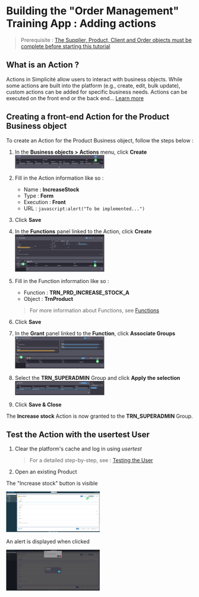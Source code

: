 # Building the "Order Management" Training App : Adding actions

> Prerequisite : [The Supplier, Product, Client and Order objects must be complete before starting this tutorial](/lesson/tutorial/expanding/addobjects)

## What is an Action ?

Actions in Simplicité allow users to interact with business objects. While some actions are built into the platform (e.g., create, edit, bulk update), custom actions can be added for specific business needs. Actions can be executed on the front end or the back end... [Learn more](/lesson/docs/platform/business-objects/actions)

## Creating a front-end Action for the Product Business object

To create an Action for the Product Business object, follow the steps below :
1. In the **Business objects > Actions** menu, click **Create**  
    <img src="create-action.png" alt="create" width="50%"/>
    
2. Fill in the Action information like so :
    - Name : **IncreaseStock**
    - Type : **Form**
    - Execution : **Front**
    - URL : `javascript:alert("To be implemented...")`
3. Click **Save**
4. In the **Functions** panel linked to the Action, click **Create**  
    <img src="create-function.png" alt="create" width="50%"/>
5. Fill in the Function information like so :
    - Function : **TRN_PRD_INCREASE_STOCK_A**
    - Object : **TrnProduct**  
    > For more information about Functions, see [Functions](/lesson/docs/platform/users-rights/function)
6. Click **Save**
7. In the **Grant** panel linked to the **Function**, click **Associate Groups**  
    <img src="create-grant.png" alt="create" width="50%"/>
8. Select the **TRN_SUPERADMIN** Group and click **Apply the selection**  
    <img src="select-group.png" alt="select-group" width="50%"/>
9. Click **Save & Close**

<div class="success">
    The <b>Increase stock</b> Action is now granted to the <b>TRN_SUPERADMIN</b> Group.
</div>


## Test the Action with the usertest User


1. Clear the platform's cache and log in using *usertest*
    > For a detailed step-by-step, see : [Testing the User](/lesson/tutorial/getting-started/user#activating-and-testing-the-user)

2. Open an existing Product

<div class="success">
    <p>The "Increase stock" button is visible</p>
    <img src="success-btn.png" alt="success" width="50%"/>
    <p>An alert is displayed when clicked</p>
    <img src="success-action.png" alt="success" width="50%"/>
</div>